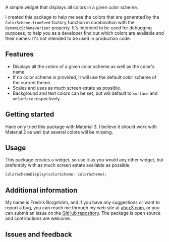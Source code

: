 <!--
This README describes the package. If you publish this package to pub.dev,
this README's contents appear on the landing page for your package.

For information about how to write a good package README, see the guide for
[writing package pages](https://dart.dev/tools/pub/writing-package-pages).

For general information about developing packages, see the Dart guide for
[creating packages](https://dart.dev/guides/libraries/create-packages)
and the Flutter guide for
[developing packages and plugins](https://flutter.dev/to/develop-packages).
-->

A simple widget that displays all colors in a given color scheme.

I created this package to help me see the colors that are generated by the `ColorScheme.fromSeed` factory function
in combination with the `DynamicSchemeVariant` property.
It's intended to be used for debugging purposes, to help you as a developer find out which colors are
available and their names. It's not intended to be used in production code.

## Features

* Displays all the colors of a given color scheme as well as the color's name.
* If no color scheme is provided, it will use the default color scheme of the current theme.
* Scales and uses as much screen estate as possible.
* Background and text colors can be set, but will default to `surface` and `onSurface` respectively.

## Getting started

Have only tried this package with Material 3, I believe it should work with Material 2 as well but
several colors will be missing.

## Usage

This package creates a widget, so use it as you would any other widget, but preferably with as much
screen estate available as possible.

```dart
ColorSchemeDisplay(colorScheme: colorScheme);
```

## Additional information

My name is Fredrik Borgström, and if you have any suggestions or want to report a bug, you can reach
me through my web site at [abcx3.com](https://abcx3.com), or you can submit an issue on the 
[GitHub repository](https://github.com/FredrikBorgstrom/color_scheme_display).
The package is open source and contributions are welcome.

## Issues and feedback
